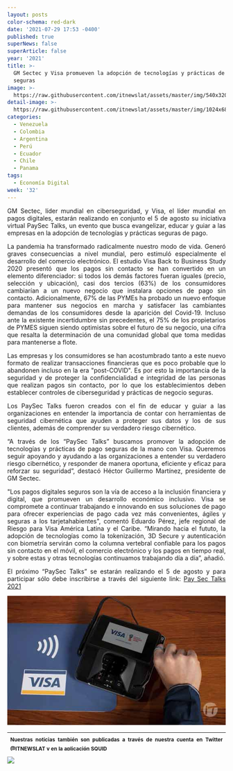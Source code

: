 ```yaml
---
layout: posts
color-schema: red-dark
date: '2021-07-29 17:53 -0400'
published: true
superNews: false
superArticle: false
year: '2021'
title: >-
  GM Sectec y Visa promueven la adopción de tecnologías y prácticas de pago
  seguras
image: >-
  https://raw.githubusercontent.com/itnewslat/assets/master/img/540x320/Visa-Pago-p.jpg
detail-image: >-
  https://raw.githubusercontent.com/itnewslat/assets/master/img/1024x680/Visa-Pago-g.jpg
categories:
  - Venezuela
  - Colombia
  - Argentina
  - Perú
  - Ecuador
  - Chile
  - Panama
tags:
  - Economía Digital
week: '32'
---
```

<p style="text-align: justify;">GM Sectec, líder mundial en ciberseguridad, y Visa, el líder mundial en pagos digitales, estarán realizando en conjunto el 5 de agosto su iniciativa virtual PaySec Talks, un evento que busca evangelizar, educar y guiar a las empresas en la adopción de tecnologías y prácticas seguras de pago.</p>
<p style="text-align: justify;">La pandemia ha transformado radicalmente nuestro modo de vida. Generó graves consecuencias a nivel mundial, pero estimuló especialmente el desarrollo del comercio electrónico. El estudio Visa Back to Business Study 2020 presentó que los pagos sin contacto se han convertido en un elemento diferenciador: si todos los demás factores fueran iguales (precio, selección y ubicación), casi dos tercios (63%) de los consumidores cambiarían a un nuevo negocio que instalara opciones de pago sin contacto. Adicionalmente, 67% de las PYMEs ha probado un nuevo enfoque para mantener sus negocios en marcha y satisfacer las cambiantes demandas de los consumidores desde la aparición del Covid-19. Incluso ante la existente incertidumbre sin precedentes, el 75% de los propietarios de PYMES siguen siendo optimistas sobre el futuro de su negocio, una cifra que resalta la determinación de una comunidad global que toma medidas para mantenerse a flote.</p>
<p style="text-align: justify;">Las empresas y los consumidores se han acostumbrado tanto a este nuevo formato de realizar transacciones financieras que es poco probable que lo abandonen incluso en la era "post-COVID". Es por esto la importancia de la seguridad y de proteger la confidencialidad e integridad de las personas que realizan pagos sin contacto, por lo que los establecimientos deben establecer controles de ciberseguridad y prácticas de negocio seguras.</p>
<p style="text-align: justify;">Los PaySec Talks fueron creados con el fin de educar y guiar a las organizaciones en entender la importancia de contar con herramientas de seguridad cibernética que ayuden a proteger sus datos y los de sus clientes, además de comprender su verdadero riesgo cibernético.</p>
<p style="text-align: justify;">“A través de los “PaySec Talks” buscamos promover la adopción de tecnologías y prácticas de pago seguras de la mano con Visa. Queremos seguir apoyando y ayudando a las organizaciones a entender su verdadero riesgo cibernético, y responder de manera oportuna, eficiente y eficaz para reforzar su seguridad”, destacó Héctor Guillermo Martínez, presidente de GM Sectec.</p>
<p style="text-align: justify;">"Los pagos digitales seguros son la vía de acceso a la inclusión financiera y digital, que promueven un desarrollo económico inclusivo. Visa se compromete a continuar trabajando e innovando en sus soluciones de pago para ofrecer experiencias de pago cada vez más convenientes, ágiles y seguras a los tarjetahabientes", comentó Eduardo Pérez, jefe regional de Riesgo para Visa América Latina y el Caribe. “Mirando hacia el fututo, la adopción de tecnologías como la tokenización, 3D Secure y autenticación con biometría servirán como la columna vertebral confiable para los pagos sin contacto en el móvil, el comercio electrónico y los pagos en tiempo real, y sobre estas y otras tecnologías continuamos trabajando día a día”, añadió.</p>
<p style="text-align: justify;">El próximo “PaySec Talks” se estarán realizando el 5 de agosto y para participar sólo debe inscribirse a través del siguiente link: <a href="https://visa.webex.com/mw3300/mywebex/default.do?nomenu=true&amp;siteurl=visa&amp;service=6&amp;rnd=0.8208981607948149&amp;main_url=https%3A%2F%2Fvisa.webex.com%2Fec3300%2Feventcenter%2Fevent%2FeventAction.do%3FtheAction%3Ddetail%26%26%26EMK%3D4832534b000000052457e4ec2859e573b7a17ed2467fb6067c998e9bb939e50c27a78ba01af6f08a%26siteurl%3Dvisa%26confViewID%3D197758228966156973%26encryptTicket%3DSDJTSwAAAAVmnxnQeTLCLgxouYsmy1wcI1zmN3Gylm_BLRl1ld8Yxg2%26">Pay Sec Talks 2021</a></p>

![](https://raw.githubusercontent.com/itnewslat/assets/master/img/540x320/Visa-Pago-p.jpg)

<table style="height: 42px;" width="569">
<tbody>
<tr>
<td style="text-align: justify;"><sub><strong>Nuestras noticias también son publicadas a través de nuestra cuenta en Twitter <a href="https://twitter.com/itnewslat?lang=es">@ITNEWSLAT</a> y en la aplicación <a href="https://squidapp.co/en/">SQUID</a></strong></sub></td>
</tr>
</tbody>
</table>

<img src="https://tracker.metricool.com/c3po.jpg?hash=56f88a41e39ab42c063cc51676587a04"/>

